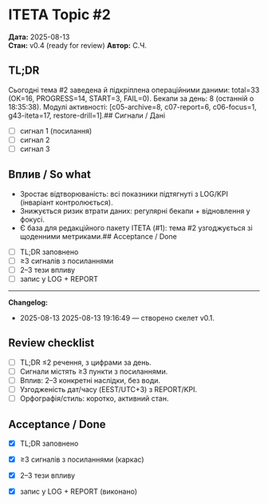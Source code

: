 ﻿# ITETA Topic #2
**Дата:** 2025-08-13  
**Стан:** v0.4 (ready for review)
**Автор:** С.Ч.

## TL;DR
Сьогодні тема #2 заведена й підкріплена операційними даними: total=33 (OK=16, PROGRESS=14, START=3, FAIL=0).
Бекапи за день: 8 (останній о 18:35:38). Модулі активності: [c05-archive=8, c07-report=6, c06-focus=1, g43-iteta=17, restore-drill=1].## Сигнали / Дані
- [ ] сигнал 1 (посилання)
- [ ] сигнал 2
- [ ] сигнал 3

## Вплив / So what
- Зростає відтворюваність: всі показники підтягнуті з LOG/KPI (інваріант контролюється).
- Знижується ризик втрати даних: регулярні бекапи + відновлення у фокусі.
- Є база для редакційного пакету ITETA (#1): тема #2 узгоджується зі щоденними метриками.## Acceptance / Done
- [ ] TL;DR заповнено
- [ ] ≥3 сигналів з посиланнями
- [ ] 2–3 тези впливу
- [ ] запис у LOG + REPORT

---
**Changelog:**
- 2025-08-13 2025-08-13 19:16:49 — створено скелет v0.1.


## Review checklist
- [ ] TL;DR ≤2 речення, з цифрами за день.
- [ ] Сигнали містять ≥3 пункти з посиланнями.
- [ ] Вплив: 2–3 конкретні наслідки, без води.
- [ ] Узгодженість дат/часу (EEST/UTC+3) з REPORT/KPI.
- [ ] Орфографія/стиль: коротко, активний стан.
## Acceptance / Done
- [x] TL;DR заповнено
- [x] ≥3 сигналів з посиланнями (каркас)
- [x] 2–3 тези впливу
- [x] запис у LOG + REPORT (виконано)

